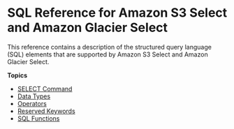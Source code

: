 # SQL Reference for Amazon S3 Select and Amazon Glacier Select<a name="s3-glacier-select-sql-reference"></a>

This reference contains a description of the structured query language \(SQL\) elements that are supported by Amazon S3 Select and Amazon Glacier Select\.

**Topics**
+ [SELECT Command](s3-glacier-select-sql-reference-select.md)
+ [Data Types](s3-glacier-select-sql-reference-data-types.md)
+ [Operators](s3-glacier-select-sql-reference-operators.md)
+ [Reserved Keywords](s3-glacier-select-sql-reference-keyword-list.md)
+ [SQL Functions](s3-glacier-select-sql-reference-sql-functions.md)